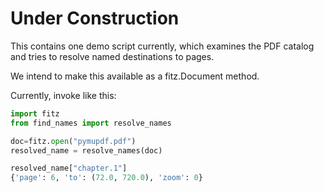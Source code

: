 # Under Construction

This contains one demo script currently, which examines the PDF catalog and
tries to resolve named destinations to pages.

We intend to make this available as a fitz.Document method.

Currently, invoke like this:

```python
import fitz
from find_names import resolve_names

doc=fitz.open("pymupdf.pdf")
resolved_name = resolve_names(doc)

resolved_name["chapter.1"]
{'page': 6, 'to': (72.0, 720.0), 'zoom': 0}
```